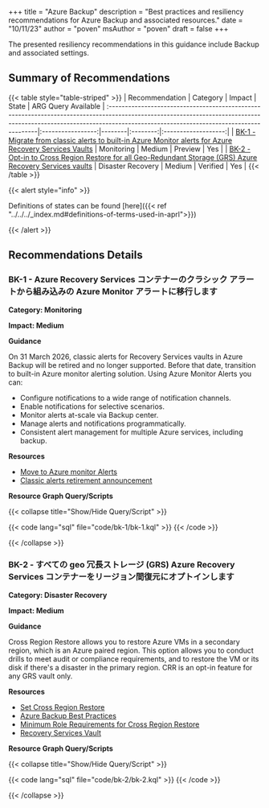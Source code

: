 +++
title = "Azure Backup"
description = "Best practices and resiliency recommendations for Azure Backup and associated resources."
date = "10/11/23"
author = "poven"
msAuthor = "poven"
draft = false
+++

The presented resiliency recommendations in this guidance include Backup and associated settings.

## Summary of Recommendations

{{< table style="table-striped" >}}
|
Recommendation | Category | Impact | State | ARG Query Available |
:--------------------------------------------------------------------------------------------------------------------------------------------------------------------------------------------------------------------|:-----------------:|--------|:--------:|:-------------------:|
| [BK-1 - Migrate from classic alerts to built-in Azure Monitor alerts for Azure Recovery Services Vaults](#bk-1---migrate-from-classic-alerts-to-built-in-azure-monitor-alerts-for-azure-recovery-services-vaults) | Monitoring | Medium | Preview | Yes |
| [BK-2 - Opt-in to Cross Region Restore for all Geo-Redundant Storage (GRS) Azure Recovery Services vaults](#bk-2---opt-in-to-cross-region-restore-for-all-geo-redundant-storage-grs-azure-recovery-services-vaults) | Disaster Recovery | Medium | Verified | Yes |
{{< /table >}}

{{< alert style="info" >}}

Definitions of states can be found [here]({{< ref "../../../_index.md#definitions-of-terms-used-in-aprl">}})

{{< /alert >}}

## Recommendations Details

### BK-1 - Azure Recovery Services コンテナーのクラシック アラートから組み込みの Azure Monitor アラートに移行します

**Category: Monitoring**

**Impact: Medium**

**Guidance**

On 31 March 2026, classic alerts for Recovery Services vaults in Azure Backup will be retired and no longer supported. Before that date, transition to built-in Azure monitor alerting solution.
Using Azure Monitor Alerts you can:

- Configure notifications to a wide range of notification channels.
- Enable notifications for selective scenarios.
- Monitor alerts at-scale via Backup center.
- Manage alerts and notifications programmatically.
- Consistent alert management for multiple Azure services, including backup.

**Resources**

- [Move to Azure monitor Alerts](https://learn.microsoft.com/ja-jp/azure/backup/move-to-azure-monitor-alerts)
- [Classic alerts retirement announcement](https://azure.microsoft.com/ja-jp/updates/transition-to-builtin-azure-monitor-alerts-for-recovery-services-vaults-in-azure-backup-by-31-march-2026/)

**Resource Graph Query/Scripts**

{{< collapse title="Show/Hide Query/Script" >}}

{{< code lang="sql" file="code/bk-1/bk-1.kql" >}} {{< /code >}}

{{< /collapse >}}

### BK-2 - すべての geo 冗長ストレージ (GRS) Azure Recovery Services コンテナーをリージョン間復元にオプトインします

**Category: Disaster Recovery**

**Impact: Medium**

**Guidance**

Cross Region Restore allows you to restore Azure VMs in a secondary region, which is an Azure paired region. This option allows you to conduct drills to meet audit or compliance requirements, and to restore the VM or its disk if there's a disaster in the primary region. CRR is an opt-in feature for any GRS vault only.

**Resources**

- [Set Cross Region Restore](https://learn.microsoft.com/ja-jp/azure/backup/backup-create-recovery-services-vault#set-cross-region-restore)
- [Azure Backup Best Practices](https://learn.microsoft.com/ja-jp/azure/backup/guidance-best-practices)
- [Minimum Role Requirements for Cross Region Restore](https://learn.microsoft.com/ja-jp/azure/backup/backup-rbac-rs-vault#minimum-role-requirements-for-azure-vm-backup)
- [Recovery Services Vault](https://azure.microsoft.com/documentation/articles/backup-azure-arm-vms-prepare/)

**Resource Graph Query/Scripts**

{{< collapse title="Show/Hide Query/Script" >}}

{{< code lang="sql" file="code/bk-2/bk-2.kql" >}} {{< /code >}}

{{< /collapse >}}

<br><br>
